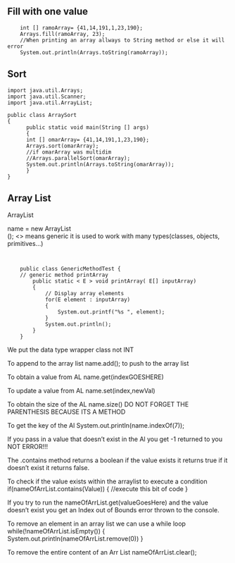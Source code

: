 ## Fill with one value
```
    int [] ramoArray= {41,14,191,1,23,190};
    Arrays.fill(ramoArray, 23);
    //When printing an array allways to String method or else it will error
    System.out.println(Arrays.toString(ramoArray));

```

## Sort
```
import java.util.Arrays;
import java.util.Scanner;
import java.util.ArrayList;

public class ArraySort
{
      public static void main(String [] args)
      {
      int [] omarArray= {41,14,191,1,23,190};
      Arrays.sort(omarArray);
      //if omarArray was multidim
      //Arrays.parallelSort(omarArray);
      System.out.println(Arrays.toString(omarArray));
      }
}
```
## Array List
ArrayList<DT>name = new ArrayList<DT>();
<> means generic it is used to work with many types(classes, objects, primitives…)
	
```
	
	
	public class GenericMethodTest {
   	// generic method printArray
		public static < E > void printArray( E[] inputArray)
		{
			// Display array elements
			for(E element : inputArray)
			{
				System.out.printf("%s ", element);
			}
			System.out.println();
		}
	}
```

We put the data type wrapper class not INT

To append to the array list name.add(); to push to the array list

To obtain a value from AL name.get(indexGOESHERE)

To update a value from AL name.set(index,newVal)

To obtain the size of the AL name.size() DO NOT FORGET THE PARENTHESIS BECAUSE ITS A METHOD

To get the key of the Al System.out.println(name.indexOf(7));

If you pass in a value that doesn’t exist in the Al you get -1 returned to you NOT ERROR!!!

The .contains method returns a boolean if the value exists it returns true if it doesn’t exist it returns false.

To check if the value exists within the arraylist to execute a condition
if(nameOfArrList.contains(Value))
{
//execute this bit of code
}


If you try to run the nameOfArrList.get(valueGoesHere) and the value doesn’t exist you get an Index out of Bounds error thrown to the console.

To remove an element in an array list we can use a while loop
while(!nameOfArrList.isEmpty())
{
	System.out.println(nameOfArrList.remove(0))
}

To remove the entire content of an Arr List
nameOfArrList.clear();
